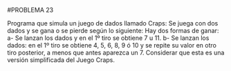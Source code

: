 #PROBLEMA 23

Programa que simula un juego de dados llamado Craps: Se juega con dos dados y se gana o se 
pierde según lo siguiente: 
Hay dos formas de ganar: 
a- Se lanzan los dados y en el 1º tiro se obtiene 7 u 11. 
b- Se lanzan los dados: en el 1º tiro se obtiene 4, 5, 6, 8, 9 ó 10 y se repite su valor en otro tiro 
posterior, a menos que antes aparezca un 7. 
Considerar que esta es una versión simplificada del Juego Craps.